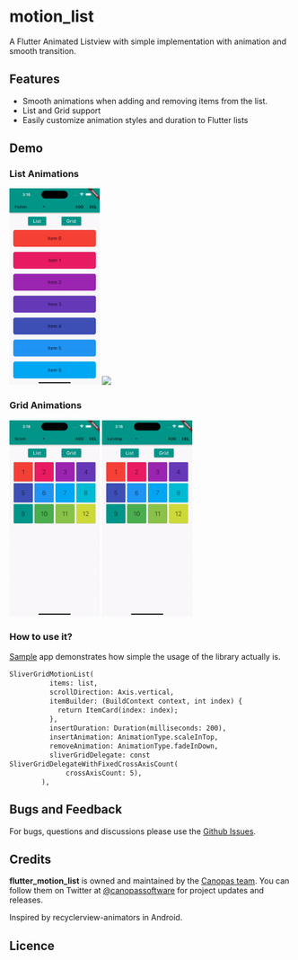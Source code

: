 # motion_list

A Flutter Animated Listview with simple implementation with animation and smooth transition.

## Features
- Smooth animations when adding and removing items from the list.
- List and Grid support
- Easily customize animation styles and duration to Flutter lists

## Demo

### List Animations
<img src="gif/demo.gif" width="32%"> <img src="gif/demo1.gif" width="32%"> 

### Grid Animations
<img src="gif/demo2.gif" width="32%"> <img src="gif/demo3.gif" width="32%">

### How to use it?
[Sample](https://github.com/cp-sneha-s/flutter_motion_list/tree/main/example) app demonstrates how simple the usage of the library actually is.

```
SliverGridMotionList(
          items: list,
          scrollDirection: Axis.vertical,
          itemBuilder: (BuildContext context, int index) {
            return ItemCard(index: index);
          },
          insertDuration: Duration(milliseconds: 200),
          insertAnimation: AnimationType.scaleInTop,
          removeAnimation: AnimationType.fadeInDown,
          sliverGridDelegate: const SliverGridDelegateWithFixedCrossAxisCount(
              crossAxisCount: 5),
        ),

```

## Bugs and Feedback
For bugs, questions and discussions please use the [Github Issues](https://github.com/cp-sneha-s/flutter_motion_list/issues).

## Credits
**flutter_motion_list** is owned and maintained by the [Canopas team](https://canopas.com/). You can follow them on Twitter at [@canopassoftware](https://twitter.com/canopassoftware) for project updates and releases.

Inspired by recyclerview-animators in Android.

## Licence

